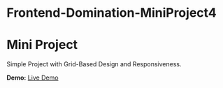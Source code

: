 # Frontend-Domination-MiniProject4

# Mini Project

Simple Project with Grid-Based Design and Responsiveness.

**Demo:** [Live Demo](https://hrishikesh-bhardwaj.github.io/Frontend-Domination-MiniProject4/)
